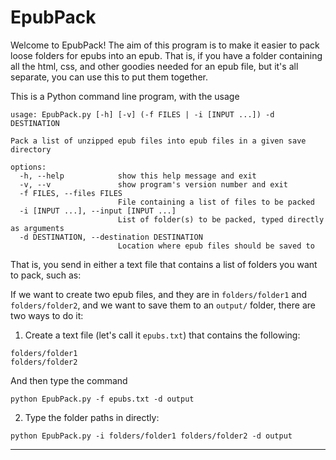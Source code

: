 # EpubPack

Welcome to EpubPack!
The aim of this program is to make it easier to pack
loose folders for epubs into an epub.
That is, if you have a folder containing all
the html, css, and other goodies needed for an epub file,
but it's all separate, you can use this to put them together.

This is a Python command line program, with the usage

```text
usage: EpubPack.py [-h] [-v] (-f FILES | -i [INPUT ...]) -d DESTINATION

Pack a list of unzipped epub files into epub files in a given save directory

options:
  -h, --help            show this help message and exit
  -v, --v               show program's version number and exit
  -f FILES, --files FILES
                        File containing a list of files to be packed
  -i [INPUT ...], --input [INPUT ...]
                        List of folder(s) to be packed, typed directly as arguments
  -d DESTINATION, --destination DESTINATION
                        Location where epub files should be saved to
```

That is, you send in either a text file that contains a list of folders
you want to pack, such as:

If we want to create two epub files, and they are in `folders/folder1` and `folders/folder2`,
and we want to save them to an `output/` folder, there are two ways to do it:

1. Create a text file (let's call it `epubs.txt`) that contains the following:

  ```text
  folders/folder1
  folders/folder2
  ```

  And then type the command

  ```text
  python EpubPack.py -f epubs.txt -d output
```

2. Type the folder paths in directly:

  ```text
  python EpubPack.py -i folders/folder1 folders/folder2 -d output
```

---
